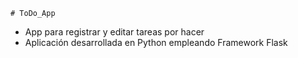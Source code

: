     # ToDo_App

* App para registrar y editar tareas por hacer
* Aplicación desarrollada en Python empleando Framework Flask


